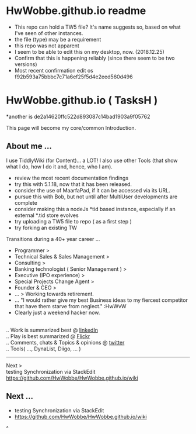 # HwWobbe.github.io readme

* This repo can hold a TW5 file?  It's name suggests so, based on what I've seen of other instances.
* the file (type) may be a requirement
* this repo was not apparent
* I seem to be able to edit this on my desktop, now.  (2018.12.25)
* Confirm that this is happening reliably (since there seem to be two versions)
* Most recent confirmation edit os f92b593a75bbbc7c71a6ef25f5d4e2eed560d496

# HwWobbe.github.io ( TasksH )

*another is de2a14620ffc522d893087c14bad1903a9f05762

This page will become my core/common Introduction.

<h2> About me ...</h2>

I use TiddlyWiki (for Content)... a LOT!  I also use other Tools (that show what I do, how I do it and, hence, who I am).

* review the most recent documentation findings
* try this with 5.1.18, now that it has been released.
* consider the use of MaarfaPad, if it can be accessed via its URL.
* pursue this with Bob, but not until after MultiUser developments are complete
* consider making this a nodeJs *tid based instance, especially if an external *.tid store evolves
* try uploading a TW5 file to repo ( as a first step )
* try forking an existing TW

Transitions during a 40+ year career ...

* Programmer >
* Technical Sales & Sales Management > 
* Consulting > 
* Banking technologist ( Senior Management ) > 
* Executive (IPO experience) > 
* Special Projects Change Agent >
* Founder & CEO >
* ... > Working towards retirement.
* ... "I would rather give my best Business ideas to my fiercest competitor that have them starve from neglect." :HwWvW
* Clearly just a weekend hacker now.

<br> .. Work is summarized best @ <a href="https://www.linkedin.com/in/hans-wobbe-37634a/">linkedIn</a>
<br> .. Play is best summarized @ <a href="https://www.flickr.com/people/hwo/">Flickr</a>
<br> .. Comments, chats & Topics & opinions @ <a href="https://twitter.com/HansWobbe">twitter</a>
<br> .. Tools( ..., DynaList, Diigo, ... )

<hr>

Next >
<br> testing Synchronization via StackEdit
<br> https://github.com/HwWobbe/HwWobbe.github.io/wiki

<h2> Next ...</h2>
  
* testing Synchronization via StackEdit
* https://github.com/HwWobbe/HwWobbe.github.io/wiki

^
